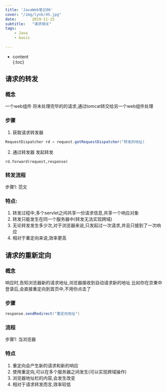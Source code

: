 ```yaml
---
title: 'JavaWeb笔记06'
cover: "/img/lynk/45.jpg"
date:       2019-11-15
subtitle:   "请求相关"
tags:
	- Java
	- basis
	
---
```

  

  
* content  
{:toc}  
  
  
  
  

  
  
  

## 请求的转发
### 概念
一个web组件 将未处理完毕的的请求,通过tomcat转交给另一个web组件处理
### 步骤
1. 获取请求转发器
```java
RequestDispatcher rd = request.getRequestDispatcher("转发的地址)
```
2. 通过转发器 发起转发
```
rd.forward(request,response)
```
### 转发流程
步骤1: 范文
### 特点:
1. 转发过程中,多个servlet之间共享一份请求信息,共享一个响应对象
2. 转发只能发生在同一个服务器中(转发无法实现跨域)
3. 无论转发发生多少次,对于浏览器来说,只发起过一次请求,并且只接到了一次响应
4. 相对于重定向来说,效率更高
## 请求的重新定向
### 概念
响应时,告知浏览器新的请求地址,浏览器接收到自动请求新的地址
比如你在京東中登录后,会直接重定向到首页中,不用你点击了
### 步骤
```java
response.sendRedirect("重定向地址")
```
### 流程
步骤1: 当浏览器
### 特点
1. 重定向会产生新的请求和新的响应
2. 使用重定向,可以在多个服务器之间发生(可以实现跨域操作)
3. 浏览器地址栏的内容,会发生改变
4. 相对于请求转发而言,效率较低